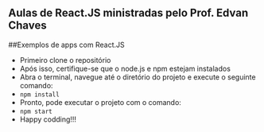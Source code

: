 ## Aulas de React.JS ministradas pelo Prof. Edvan Chaves

##Exemplos de apps com React.JS
<ul>
<li>Primeiro clone o repositório</li>
<li>Após isso, certifique-se que o node.js e npm estejam instalados</li>
<li>Abra o terminal, navegue até o diretório do projeto e execute o seguinte comando:</li>
<li><code>npm install</code>
<li>Pronto, pode executar o projeto com o comando:</li>
<li><code>npm start</code>
<li>Happy codding!!!</li>
</ul>

